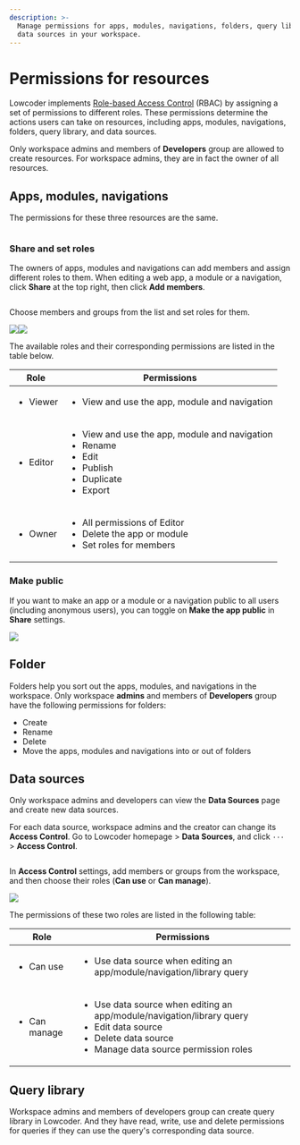 ```yaml
---
description: >-
  Manage permissions for apps, modules, navigations, folders, query library, and
  data sources in your workspace.
---
```


# Permissions for resources

Lowcoder implements [Role-based Access Control](https://en.wikipedia.org/wiki/Role-based\_access\_control) (RBAC) by assigning a set of permissions to different roles. These permissions determine the actions users can take on resources, including apps, modules, navigations, folders, query library, and data sources.&#x20;

Only workspace admins and members of **Developers** group are allowed to create resources. For workspace admins, they are in fact the owner of all resources.

## Apps, modules, **navigations**

The permissions for these three resources are the same.

<figure><img src="../.gitbook/assets/permission-1.png" alt=""><figcaption></figcaption></figure>

### Share and set roles

The owners of apps, modules and navigations can add members and assign different roles to them. When editing a web app, a module or a navigation, click **Share** at the top right, then click **Add members**.

<figure><img src="../.gitbook/assets/share-add-members.png" alt=""><figcaption></figcaption></figure>

Choose members and groups from the list and set roles for them.

![](../.gitbook/assets/roles-1.png)![](../.gitbook/assets/roles-2.png)

The available roles and their corresponding permissions are listed in the table below.

| Role                     | Permissions                                                                                                                                |
| ------------------------ | ------------------------------------------------------------------------------------------------------------------------------------------ |
| <ul><li>Viewer</li></ul> | <ul><li>View and use the app, module and navigation</li></ul>                                                                              |
| <ul><li>Editor</li></ul> | <ul><li>View and use the app, module and navigation</li><li>Rename</li><li>Edit</li><li>Publish</li><li>Duplicate</li><li>Export</li></ul> |
| <ul><li>Owner</li></ul>  | <ul><li>All permissions of <strong></strong> Editor</li><li>Delete the app or module</li><li>Set roles for members</li></ul>               |

### Make public

If you want to make an app or a module or a navigation public to all users (including anonymous users), you can toggle on **Make the app public** in **Share** settings.

![](<../.gitbook/assets/image (22).png>)

## Folder

Folders help you sort out the apps, modules, and navigations in the workspace. Only workspace **admins** and members of **Developers** group have the following permissions for folders:

* Create
* Rename
* Delete
* Move the apps, modules and navigations into or out of folders

## Data sources

Only workspace admins and developers can view the **Data Sources** page and create new data sources.

For each data source, workspace admins and the creator can change its **Access Control**. Go to Lowcoder homepage > **Data Sources**, and click `···` > **Access Control**.

<figure><img src="../.gitbook/assets/permission-date source-1.png" alt=""><figcaption></figcaption></figure>

In **Access Control** settings, add members or groups from the workspace, and then choose their roles (**Can use** or **Can manage**).

&#x20;![](<../.gitbook/assets/permission-date source-2.png>)

The permissions of these two roles are listed in the following table:

| Role                         | Permissions                                                                                                                                                                           |
| ---------------------------- | ------------------------------------------------------------------------------------------------------------------------------------------------------------------------------------- |
| <ul><li>Can use</li></ul>    | <ul><li>Use data source when editing an app/module/navigation/library query</li></ul>                                                                                                 |
| <ul><li>Can manage</li></ul> | <ul><li>Use data source when editing an app/module/navigation/library query</li><li>Edit data source</li><li>Delete data source</li><li>Manage data source permission roles</li></ul> |

## Query library

Workspace admins and members of developers group can create query library in Lowcoder. And they have read, write, use and delete permissions for queries if they can use the query's corresponding data source.
